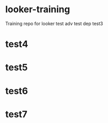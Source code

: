 # looker-training


Training repo for looker
test adv
test dep
test3
# test4
# test5
# test6
# test7
